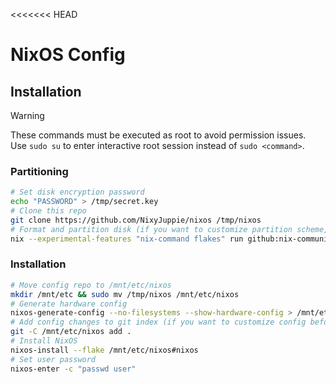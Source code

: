 <<<<<<< HEAD
# NixOS Config

## Installation
> [!WARNING]  
> These commands must be executed as root to avoid permission issues.  
> Use `sudo su` to enter interactive root session instead of `sudo <command>`.

### Partitioning
```bash
# Set disk encryption password
echo "PASSWORD" > /tmp/secret.key
# Clone this repo
git clone https://github.com/NixyJuppie/nixos /tmp/nixos
# Format and partition disk (if you want to customize partition scheme, do it now)
nix --experimental-features "nix-command flakes" run github:nix-community/disko -- --mode disko /tmp/nixos/disko.nix
```

### Installation
```bash
# Move config repo to /mnt/etc/nixos
mkdir /mnt/etc && sudo mv /tmp/nixos /mnt/etc/nixos
# Generate hardware config
nixos-generate-config --no-filesystems --show-hardware-config > /mnt/etc/nixos/hardware-configuration.nix
# Add config changes to git index (if you want to customize config before install, do it now)
git -C /mnt/etc/nixos add .
# Install NixOS
nixos-install --flake /mnt/etc/nixos#nixos
# Set user password
nixos-enter -c "passwd user"
```
